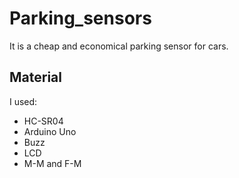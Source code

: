 # Parking_sensors

It is a cheap and economical parking sensor for cars.

## Material
I used:
- HC-SR04
- Arduino Uno
- Buzz
- LCD
- M-M and F-M
